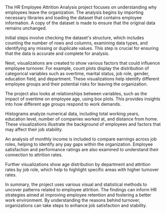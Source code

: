 The HR Employee Attrition Analysis project focuses on understanding why employees leave the organization. The analysis begins by importing necessary libraries and loading the dataset that contains employee information. A copy of the dataset is made to ensure that the original data remains unchanged.

Initial steps involve checking the dataset's structure, which includes counting the number of rows and columns, examining data types, and identifying any missing or duplicate values. This step is crucial for ensuring that the data is accurate and complete for analysis.

Next, visualizations are created to show various factors that could influence employee turnover. For example, count plots display the distribution of categorical variables such as overtime, marital status, job role, gender, education field, and department. These visualizations help identify different employee groups and their potential risks for leaving the organization.

The project also looks at relationships between variables, such as the impact of overtime on employee age, using box plots. This provides insights into how different age groups respond to work demands.

Histograms analyze numerical data, including total working years, education level, number of companies worked at, and distance from home. These visualizations illustrate the background of employees and factors that may affect their job stability.

An analysis of monthly income is included to compare earnings across job roles, helping to identify any pay gaps within the organization. Employee satisfaction and performance ratings are also examined to understand their connection to attrition rates.

Further visualizations show age distribution by department and attrition rates by job role, which help to highlight specific areas with higher turnover rates.

In summary, the project uses various visual and statistical methods to uncover patterns related to employee attrition. The findings can inform HR strategies aimed at improving employee retention and fostering a better work environment. By understanding the reasons behind turnover, organizations can take steps to enhance job satisfaction and stability.
